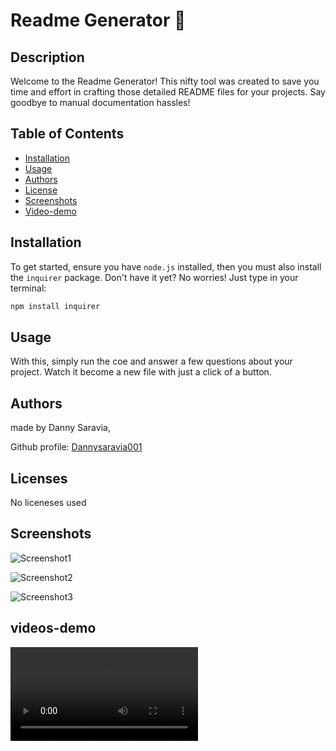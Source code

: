 # Readme Generator 🚀

## Description
Welcome to the Readme Generator! This nifty tool was created to save you time and effort in crafting those detailed README files for your projects. Say goodbye to manual documentation hassles!

## Table of Contents
- [Installation](#installation)
- [Usage](#usage)
- [Authors](#authors)
- [License](#license)
- [Screenshots](#screenshots)
- [Video-demo](#videos-demo)

## Installation
To get started, ensure you have `node.js` installed, then you must also install the `inquirer` package. Don't have it yet? No worries! Just type in your terminal:
```bash
npm install inquirer
```
## Usage

With this, simply run the coe and answer a few questions about your project. Watch it become a new file with just a click of a button. 

## Authors

made by Danny Saravia,

Github profile: [Dannysaravia001](https://github.com/Dannysaravia001)

## Licenses
No liceneses used
## Screenshots
![Screenshot1](<Screenshot1.png>)

![Screenshot2](<Screenshot2.png>)

![Screenshot3](<Screenshot3.png>)
## videos-demo
![video](Video-Demo.webm)